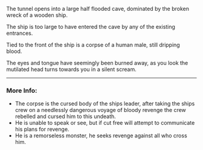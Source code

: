 The tunnel opens into a large half flooded cave, dominated by the broken wreck of a wooden ship. 

The ship is too large to have entered the cave by any of the existing entrances. 

Tied to the front of the ship is a corpse of a human male, still dripping blood. 

The eyes and tongue have seemingly been burned away, as you look the mutilated head turns towards you in a silent scream.

---

### More Info:

* The corpse is the cursed body of the ships leader, after taking the ships crew on a needlessly dangerous voyage of bloody revenge the crew rebelled and cursed him to this undeath.
* He is unable to speak or see, but if cut free will attempt to communicate his plans for revenge.
* He is a remorseless monster, he seeks revenge against all who cross him.
